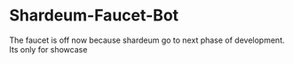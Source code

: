 # Shardeum-Faucet-Bot

The faucet is off now because shardeum go to next phase of development. Its only for showcase
